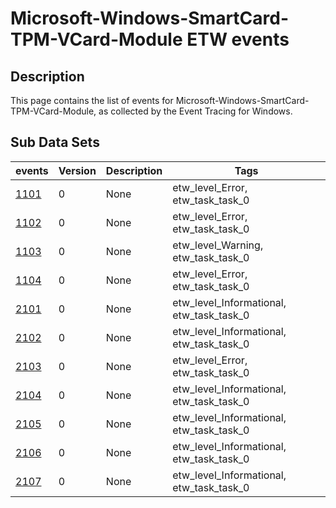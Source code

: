 # Microsoft-Windows-SmartCard-TPM-VCard-Module ETW events

## Description
This page contains the list of events for Microsoft-Windows-SmartCard-TPM-VCard-Module, as collected by the Event Tracing for Windows.

## Sub Data Sets
|events|Version|Description|Tags|
|---|---|---|---|
|[1101](events/event-1101.md)|0|None|etw_level_Error, etw_task_task_0|
|[1102](events/event-1102.md)|0|None|etw_level_Error, etw_task_task_0|
|[1103](events/event-1103.md)|0|None|etw_level_Warning, etw_task_task_0|
|[1104](events/event-1104.md)|0|None|etw_level_Error, etw_task_task_0|
|[2101](events/event-2101.md)|0|None|etw_level_Informational, etw_task_task_0|
|[2102](events/event-2102.md)|0|None|etw_level_Informational, etw_task_task_0|
|[2103](events/event-2103.md)|0|None|etw_level_Error, etw_task_task_0|
|[2104](events/event-2104.md)|0|None|etw_level_Informational, etw_task_task_0|
|[2105](events/event-2105.md)|0|None|etw_level_Informational, etw_task_task_0|
|[2106](events/event-2106.md)|0|None|etw_level_Informational, etw_task_task_0|
|[2107](events/event-2107.md)|0|None|etw_level_Informational, etw_task_task_0|
